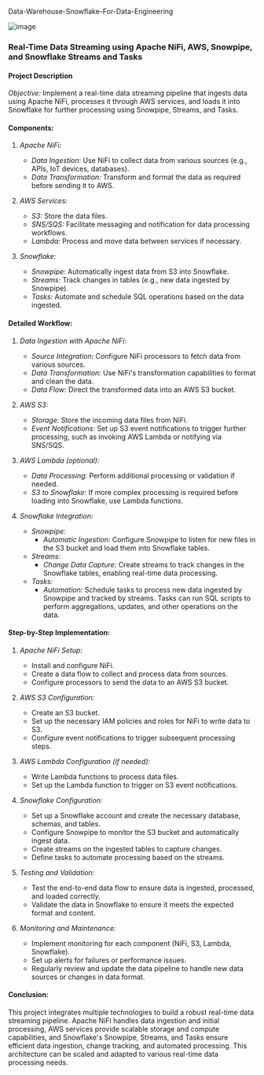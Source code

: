 Data-Warehouse-Snowflake-For-Data-Engineering


![image](https://github.com/mythili2734/data-warehouse-snowflake-for-data-engineering/assets/158598007/69323ad9-ae96-47a5-9158-4a3e042b20b7)

### Real-Time Data Streaming using Apache NiFi, AWS, Snowpipe, and Snowflake Streams and Tasks

#### Project Description

*Objective:*
Implement a real-time data streaming pipeline that ingests data using Apache NiFi, processes it through AWS services, and loads it into Snowflake for further processing using Snowpipe, Streams, and Tasks.

#### Components:

1. *Apache NiFi:*
   - *Data Ingestion:* Use NiFi to collect data from various sources (e.g., APIs, IoT devices, databases).
   - *Data Transformation:* Transform and format the data as required before sending it to AWS.

2. *AWS Services:*
   - *S3:* Store the data files.
   - *SNS/SQS:* Facilitate messaging and notification for data processing workflows.
   - *Lambda:* Process and move data between services if necessary.

3. *Snowflake:*
   - *Snowpipe:* Automatically ingest data from S3 into Snowflake.
   - *Streams:* Track changes in tables (e.g., new data ingested by Snowpipe).
   - *Tasks:* Automate and schedule SQL operations based on the data ingested.

#### Detailed Workflow:

1. *Data Ingestion with Apache NiFi:*
   - *Source Integration:* Configure NiFi processors to fetch data from various sources.
   - *Data Transformation:* Use NiFi's transformation capabilities to format and clean the data.
   - *Data Flow:* Direct the transformed data into an AWS S3 bucket.

2. *AWS S3:*
   - *Storage:* Store the incoming data files from NiFi.
   - *Event Notifications:* Set up S3 event notifications to trigger further processing, such as invoking AWS Lambda or notifying via SNS/SQS.

3. *AWS Lambda (optional):*
   - *Data Processing:* Perform additional processing or validation if needed.
   - *S3 to Snowflake:* If more complex processing is required before loading into Snowflake, use Lambda functions.

4. *Snowflake Integration:*
   - *Snowpipe:*
     - *Automatic Ingestion:* Configure Snowpipe to listen for new files in the S3 bucket and load them into Snowflake tables.
   - *Streams:*
     - *Change Data Capture:* Create streams to track changes in the Snowflake tables, enabling real-time data processing.
   - *Tasks:*
     - *Automation:* Schedule tasks to process new data ingested by Snowpipe and tracked by streams. Tasks can run SQL scripts to perform aggregations, updates, and other operations on the data.

#### Step-by-Step Implementation:

1. *Apache NiFi Setup:*
   - Install and configure NiFi.
   - Create a data flow to collect and process data from sources.
   - Configure processors to send the data to an AWS S3 bucket.

2. *AWS S3 Configuration:*
   - Create an S3 bucket.
   - Set up the necessary IAM policies and roles for NiFi to write data to S3.
   - Configure event notifications to trigger subsequent processing steps.

3. *AWS Lambda Configuration (if needed):*
   - Write Lambda functions to process data files.
   - Set up the Lambda function to trigger on S3 event notifications.

4. *Snowflake Configuration:*
   - Set up a Snowflake account and create the necessary database, schemas, and tables.
   - Configure Snowpipe to monitor the S3 bucket and automatically ingest data.
   - Create streams on the ingested tables to capture changes.
   - Define tasks to automate processing based on the streams.

5. *Testing and Validation:*
   - Test the end-to-end data flow to ensure data is ingested, processed, and loaded correctly.
   - Validate the data in Snowflake to ensure it meets the expected format and content.

6. *Monitoring and Maintenance:*
   - Implement monitoring for each component (NiFi, S3, Lambda, Snowflake).
   - Set up alerts for failures or performance issues.
   - Regularly review and update the data pipeline to handle new data sources or changes in data format.

#### Conclusion:

This project integrates multiple technologies to build a robust real-time data streaming pipeline. Apache NiFi handles data ingestion and initial processing, AWS services provide scalable storage and compute capabilities, and Snowflake's Snowpipe, Streams, and Tasks ensure efficient data ingestion, change tracking, and automated processing. This architecture can be scaled and adapted to various real-time data processing needs.

